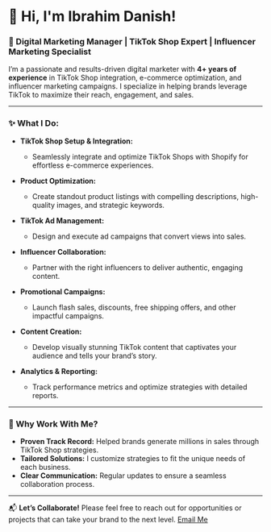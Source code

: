 # 👋 Hi, I'm Ibrahim Danish!

### 🚀 Digital Marketing Manager | TikTok Shop Expert | Influencer Marketing Specialist 

I’m a passionate and results-driven digital marketer with **4+ years of experience** in TikTok Shop integration, e-commerce optimization, and influencer marketing campaigns. I specialize in helping brands leverage TikTok to maximize their reach, engagement, and sales.

---

### ✨ What I Do:

- **TikTok Shop Setup & Integration:**
  - Seamlessly integrate and optimize TikTok Shops with Shopify for effortless e-commerce experiences.

- **Product Optimization:**
  - Create standout product listings with compelling descriptions, high-quality images, and strategic keywords.

- **TikTok Ad Management:**
  - Design and execute ad campaigns that convert views into sales.

- **Influencer Collaboration:**
  - Partner with the right influencers to deliver authentic, engaging content.

- **Promotional Campaigns:**
  - Launch flash sales, discounts, free shipping offers, and other impactful campaigns.

- **Content Creation:**
  - Develop visually stunning TikTok content that captivates your audience and tells your brand’s story.

- **Analytics & Reporting:**
  - Track performance metrics and optimize strategies with detailed reports.

---

### 🌟 Why Work With Me?

- **Proven Track Record:** Helped brands generate millions in sales through TikTok Shop strategies.
- **Tailored Solutions:** I customize strategies to fit the unique needs of each business.
- **Clear Communication:** Regular updates to ensure a seamless collaboration process.

---

📬 **Let’s Collaborate!**
Please feel free to reach out for opportunities or projects that can take your brand to the next level.
[Email Me](mailto:zzz8jkl@.com)
